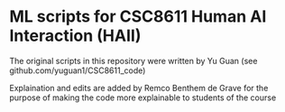 # ML scripts for CSC8611 Human AI Interaction (HAII)

The original scripts in this repository were written by Yu Guan (see github.com/yuguan1/CSC8611_code)

Explaination and edits are added by Remco Benthem de Grave for the purpose of making the code more explainable to students of the course


